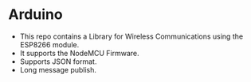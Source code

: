 # Arduino
- This repo contains a Library for Wireless Communications using the ESP8266 module. 
- It supports the NodeMCU Firmware.
- Supports JSON format.
- Long message publish.
